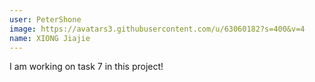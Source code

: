 ```yaml
---
user: PeterShone
image: https://avatars3.githubusercontent.com/u/63060182?s=400&v=4
name: XIONG Jiajie
---
```

I am working on task 7 in this project!
